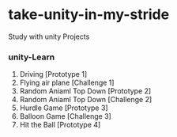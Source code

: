 # take-unity-in-my-stride
 Study with unity Projects
 
 
 ### unity-Learn
 1. Driving                    [Prototype 1]
 2. Flying air plane           [Challenge 1]
 3. Random Aniaml Top Down     [Prototype 2]
 4. Random Aniaml Top Down     [Challenge 2]
 5. Hurdle Game                [Prototype 3]
 6. Balloon Game               [Challenge 3]
 7. Hit the Ball               [Prototype 4]
